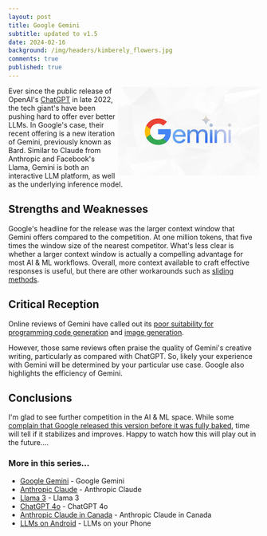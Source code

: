 ```yaml
---
layout: post
title: Google Gemini
subtitle: updated to v1.5
date: 2024-02-16
background: /img/headers/kimberely_flowers.jpg
comments: true
published: true
---
```


<img src="/img/posts/google_gemini.jpeg" class="img-fluid" style="float: right" />

Ever since the public release of OpenAI's [ChatGPT](/2022/12/21/chatgpt/) in late 2022, the tech giant's have been pushing hard to offer ever better LLMs.  In Google's case, their recent offering is a new iteration of Gemini, previously known as Bard.  Similar to Claude from Anthropic and Facebook's Llama, Gemini is both an interactive LLM platform, as well as the underlying inference model.  

## Strengths and Weaknesses

Google's headline for the release was the larger context window that Gemini offers compared to the competition. At one million tokens, that five times the window size of the nearest competitor.  What's less clear is whether a larger context window is actually a compelling advantage for most AI & ML workflows.  Overall, more context available to craft effective responses is useful, but there are other workarounds such as [sliding methods](https://winder.ai/the-problem-of-big-data-in-small-context-windows-part-2/).

## Critical Reception

Online reviews of Gemini have called out its [poor suitability for programming code generation](https://www.reddit.com/r/Bard/comments/1anjpz0/what_do_you_think_about_new_google_gemini/) and [image generation](https://www.reddit.com/r/Bard/comments/1anjpz0/comment/kpvrgb0/?utm_source=share&utm_medium=web3x&utm_name=web3xcss&utm_term=1&utm_content=share_button).

However, those same reviews often praise the quality of Gemini's creative writing, particularly as compared with ChatGPT.  So, likely your experience with Gemini will be determined by your particular use case.  Google also highlights the efficiency of Gemini.

## Conclusions

I'm glad to see further competition in the AI & ML space. While some [complain that Google released this version before it was fully baked](https://www.reddit.com/r/google/comments/1axn2gi/100_honest_take_on_google_gemini/), time will tell if it stabilizes and improves.  Happy to watch how this will play out in the future....


### More in this series...
* [Google Gemini](/2024/02/16/google-gemini) - Google Gemini
* [Anthropic Claude](/2024/03/04/anthropic-claude) - Anthropic Claude
* [Llama 3](/2024/04/19/llama-3) - Llama 3
* [ChatGPT 4o](/2024/05/21/chatgpt-4o) - ChatGPT 4o
* [Anthropic Claude in Canada](/2024/06/05/anthropic-claude-canada) - Anthropic Claude in Canada
* [LLMs on Android](/2024/07/18/llms-on-android) - LLMs on your Phone

